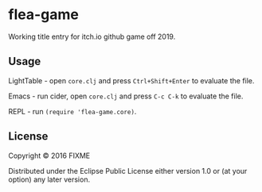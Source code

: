 # flea-game

Working title entry for itch.io github game off 2019.

## Usage

LightTable - open `core.clj` and press `Ctrl+Shift+Enter` to evaluate the file.

Emacs - run cider, open `core.clj` and press `C-c C-k` to evaluate the file.

REPL - run `(require 'flea-game.core)`.

## License

Copyright © 2016 FIXME

Distributed under the Eclipse Public License either version 1.0 or (at
your option) any later version.
